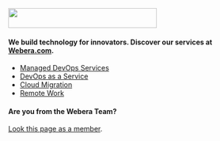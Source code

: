 <div>
    <img src="../../raw/main/profile/github.css.svg" width="300" height="40" alt="">
</div>

#### We build technology for innovators. Discover our services at [Webera.com](https://www.webera.com).
- [Managed DevOps Services](https://www.webera.com/managed-devops-services/)
- [DevOps as a Service](https://www.webera.com/devops_as_a_service/)
- [Cloud Migration](https://www.webera.com/cloud_migration/)
- [Remote Work](https://www.webera.com/remote-work/)

#### Are you from the Webera Team?
[Look this page as a member](https://github.com/wearewebera?view_as=member).
